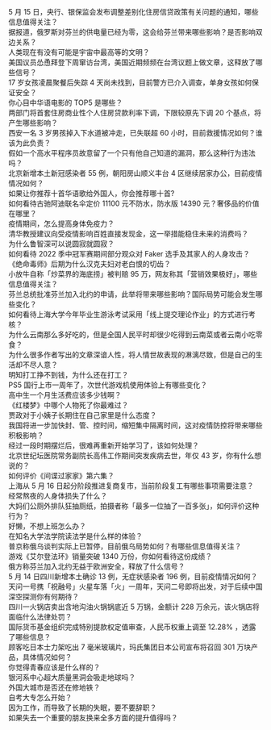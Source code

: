 5 月 15 日，央行、银保监会发布调整差别化住房信贷政策有关问题的通知，哪些信息值得关注？  
据报道，俄罗斯对芬兰的供电量已经为零，这会给芬兰带来哪些影响？是否影响双边关系？  
人类现在有没有可能是宇宙中最高等的文明？  
美国议员怂恿拜登下周窜访台湾，美国近期频频在台湾议题上做文章，这释放了哪些信号？  
17 岁女孩凌晨聚餐后失踪 4 天尚未找到，目前警方已介入调查，单身女孩如何保证安全？  
你心目中华语电影的 TOP5 是哪些？  
两部门将首套住房商业性个人住房贷款利率下调，下限较原先下调 20 个基点，将产生哪些影响？  
西安一名 3 岁男孩掉入下水道被冲走，已失联超 60 小时，目前救援情况如何？谁该为此负责？  
假如一个高水平程序员故意留了一个只有他自己知道的漏洞，那么这种行为违法吗？  
北京新增本土新冠感染者 55 例，朝阳房山顺义丰台 4 区继续居家办公，目前疫情情况如何？  
如果让你推荐十首华语歌给外国人，你会推荐哪十首?  
如何看待古驰阿迪联名伞定价 11100 元不防水，防水版 14390 元？奢侈品的价值在哪里？  
疫情期间，怎么提高身体免疫力？  
清华教授建议向受疫情影响百姓直接发现金，这一举措能稳住未来的消费吗？  
为什么鲁智深可以说圆寂就圆寂？  
如何看待 2022 季中冠军赛期间部分观众对 Faker 选手及其家人的人身攻击？  
《绝命毒师》后期为什么汉克夫妇对老白恨的切齿？  
小放牛自称「炒菜界的海底捞」被判赔 95 万，网友称其「营销效果极好」，哪些信息值得关注？  
芬兰总统批准芬兰加入北约的申请，此举将带来哪些影响？国际局势可能会发生哪些变化？  
如何看待上海大学今年毕业生游泳考试采用「线上提交理论作业」的方式进行考核？  
为什么云南那么多好吃的，但是全国人民平时却很少吃得到云南菜或者云南小吃零食？  
为什么很多作者写出的文章深谙人性，将人情世故表现的淋漓尽致，但是自己的生活却不尽人意？  
明知打工挣不到钱，为什么还在打工？  
PS5 国行上市一周年了，次世代游戏机使用体验上有哪些变化？  
高中生一个月生活费应该多少钱啊？  
《红楼梦》中哪个人物死了你最难过？  
贾政对于小姨子长期住在自己家里是什么态度？  
我国将进一步加快封、管、控时间，缩短集中隔离时间，这对疫情防控将带来哪些积极影响？  
经过一段时期摆烂后，很难再重新开始学习了，该如何处理？  
北京世纪坛医院常务副院长高伟工作期间突发疾病去世，年仅 43 岁，你有什么想说的？  
如何评价《间谍过家家》第六集？  
上海从 5 月 16 日起分阶段推进复商复市，当前阶段复工有哪些事项需要注意？  
经常熬夜的人身体损失了什么？  
大妈们公厕外排队狂抽厕纸，拍摄者称「最多一位抽了一百多张」，如何评价这种行为？  
好懒，不想上班怎么办？  
在知名大学法学院读法学是什么样的体验？  
普京称俄乌谈判实际上已暂停，目前俄乌局势如何？有哪些信息值得关注？  
游戏《艾尔登法环》销量突破 1340 万份，你如何看待这份成绩？  
俄方称芬兰加入北约无益于欧洲安全，释放了什么信号？  
5 月 14 日四川新增本土确诊 13 例，无症状感染者 196 例，目前疫情情况如何？  
天问一号携「祝融号」火星车落「火」一周年，天问二号即将出发，对于后续中国深空探测你有何期待？  
四川一火锅店卖出含地沟油火锅锅底近 5 万锅，金额计 228 万余元，该火锅店将面临什么法律处罚？  
国际货币基金组织完成特别提款权定值审查，人民币权重上调至 12.28% ，透露了哪些信息？  
顾客吃日本士力架吃出 7 毫米玻璃片，玛氏集团日本公司宣布将召回 301 万块产品，具体情况如何？  
你觉得青春应该是什么样的？  
银河系中心超大质量黑洞会吸走地球吗？  
外国大城市是否还在修地铁？  
自考大专怎么开始？  
因为工作，而导致了长期的失眠，要不要辞职？  
如果失去一个重要的朋友换来全多方面的提升值得吗？  
